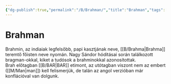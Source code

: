 ```yaml
---
{"dg-publish":true,"permalink":"/B/Brahman/","title":"Brahman","tags":["dg_uploaded"],"created":"2023-11-28T09:43","updated":"2023-11-28T09:43"}
---
```



# Brahman

Brahmin, az indiaiak legfelsőbb, papi kasztjának neve, [[B/Brahma\|Brahma]] teremtő főisten neve nyomán. Nagy Sándor hódításai során találkozott bragman-okkal, kiket a tudósok a brahminokkal azonosítottak.  
Brah előtagban [[B/BAR\|BAR]] etimont, az utótagban viszont nem az embert ([[M/Man\|man]]) kell felismerjük, de talán az angol verzióban már konflációval van dolgunk.  